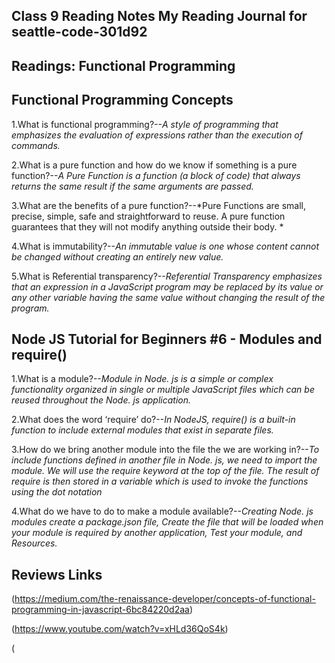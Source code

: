 ## Class 9 Reading Notes My Reading Journal for seattle-code-301d92

## Readings: Functional Programming

## Functional Programming Concepts

1.What is functional programming?--*A style of programming that emphasizes the evaluation of expressions rather than the execution of commands.*

2.What is a pure function and how do we know if something is a pure function?--*A Pure Function is a function (a block of code) that always returns the same result if the same arguments are passed.*

3.What are the benefits of a pure function?--*Pure Functions are small, precise, simple, safe and straightforward to reuse. A pure function guarantees that they will not modify anything outside their body. *

4.What is immutability?--*An immutable value is one whose content cannot be changed without creating an entirely new value.*

5.What is Referential transparency?--*Referential Transparency emphasizes that an expression in a JavaScript program may be replaced by its value or any other variable having the same value without changing the result of the program.*

## Node JS Tutorial for Beginners #6 - Modules and require()

1.What is a module?--*Module in Node. js is a simple or complex functionality organized in single or multiple JavaScript files which can be reused throughout the Node. js application.*

2.What does the word ‘require’ do?--*In NodeJS, require() is a built-in function to include external modules that exist in separate files.*

3.How do we bring another module into the file the we are working in?--*To include functions defined in another file in Node. js, we need to import the module. We will use the require keyword at the top of the file. The result of require is then stored in a variable which is used to invoke the functions using the dot notation*

4.What do we have to do to make a module available?--*Creating Node. js modules create a package.json file, Create the file that will be loaded when your module is required by another application, Test your module, and Resources.*

## Reviews Links
(https://medium.com/the-renaissance-developer/concepts-of-functional-programming-in-javascript-6bc84220d2aa)

(https://www.youtube.com/watch?v=xHLd36QoS4k)


(
